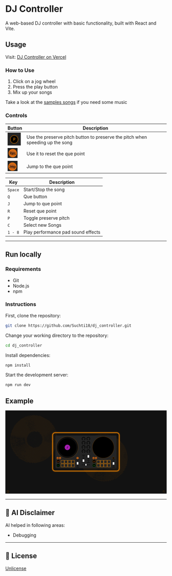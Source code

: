 # DJ Controller

A web-based DJ controller with basic functionality, built with React and Vite.

## Usage

Visit: [DJ Controller on Vercel](https://djcontroller.vercel.app)

### How to Use

1. Click on a jog wheel
2. Press the play button
3. Mix up your songs

Take a look at the [samples songs](./samples) if you need some music

### Controls

| Button                                          | Description                                                                   |
|-------------------------------------------------|-------------------------------------------------------------------------------|
| ![Pitch button Picture](./.github/PitchBtn.png) | Use the preserve pitch button to preserve the pitch when speeding up the song |
| ![Reset button Picture](./.github/ResetBtn.png) | Use it to reset the que point                                                 |
| ![Jump button Picture](./.github/JumpBtn.png)   | Jump to the que point                                                         |

| Key     | Description                        |
|---------|------------------------------------|
| `Space` | Start/Stop the song                |
| `Q`     | Que button                         |
| `J`     | Jump to que point                  |
| `R`     | Reset que point                    |
| `P`     | Toggle preserve pitch              |
| `C`     | Select new Songs                   |
| `1 - 8` | Play performance pad sound effects |


---
## Run locally

### Requirements

- Git
- Node.js
- npm

### Instructions

First, clone the repository:
```bash
git clone https://github.com/Suchti18/dj_controller.git
```

Change your working directory to the repository:
```bash
cd dj_controller
```

Install dependencies:
```bash
npm install
```

Start the development server:
```bash
npm run dev
```

## Example
![Example Picture](./.github/Example.png)

---

## 🤖 AI Disclaimer

AI helped in following areas:
* Debugging

---

## 📜 License

[Unlicense](https://unlicense.org)

